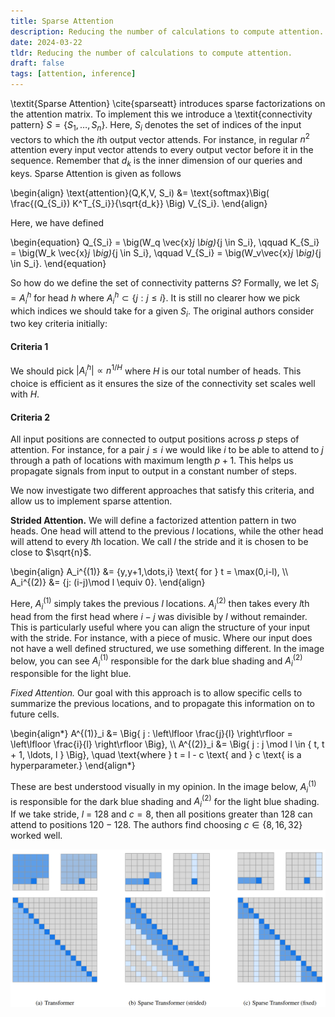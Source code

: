 ```yaml
---
title: Sparse Attention
description: Reducing the number of calculations to compute attention.
date: 2024-03-22
tldr: Reducing the number of calculations to compute attention.
draft: false
tags: [attention, inference] 
---
```


\textit{Sparse Attention} \cite{sparseatt} introduces sparse factorizations on the attention matrix. To implement this we introduce a \textit{connectivity pattern} $S = \{S_1,\dots,S_n\}$. Here, $S_i$ denotes the set of indices of the input vectors to which the $i$th output vector attends. For instance, in regular $n^2$ attention every input vector attends to every output vector before it in the sequence. Remember that $d_k$ is the inner dimension of our queries and keys. Sparse Attention is given as follows

\begin{align}
    \text{attention}(Q,K,V, S_i) &= \text{softmax}\Big( \frac{(Q_{S_i}) K^T_{S_i}}{\sqrt{d_k}} \Big) V_{S_i}.
\end{align}

Here, we have defined

\begin{equation}
    Q_{S_i} = \big(W_q \vec{x}_j \big)_{j \in S_i}, \qquad K_{S_i} = \big(W_k \vec{x}_j \big)_{j \in S_i}, \qquad V_{S_i} = \big(W_v\vec{x}_j \big)_{j \in S_i}. 
\end{equation}

So how do we define the set of connectivity patterns $S$? Formally, we let $S_i = A_i^{h}$ for head $h$ where $A_i^{h} \subset \{j : j \leq i\}$. It is still no clearer how we pick which indices we should take for a given $S_i$. The original authors consider two key criteria initially:


#### Criteria 1 
We should pick $|A_i^h| \propto n^{1/H}$ where $H$ is our total number of heads. This choice is efficient as it ensures the size of the connectivity set scales well with $H$. 

#### Criteria 2
All input positions are connected to output positions across $p$ steps of attention. For instance, for a pair $j \leq i$ we would like $i$ to be able to attend to $j$ through a path of locations with maximum length $p+1$. This helps us propagate signals from input to output in a constant number of steps. 

We now investigate two different approaches that satisfy this criteria, and allow us to implement sparse attention. 

**Strided Attention.** We will define a factorized attention pattern in two heads. One head will attend to the previous $l$ locations, while the other head will attend to every $l$th location. We call $l$ the stride and it is chosen to be close to $\sqrt{n}$. 

\begin{align}
    A_i^{(1)} &= \{y,y+1,\dots,i\} \text{ for } t = \max(0,i-l), \\\\
    A_i^{(2)} &= \{j: (i-j)\mod l \equiv 0\}.
\end{align}

Here, $A_i^{(1)}$ simply takes the previous $l$ locations. $A_i^{(2)}$ then takes every $l$th head from the first head where $i-j$ was divisible by $l$ without remainder. This is particularly useful where you can align the structure of your input with the stride. For instance, with a piece of music. Where our input does not have a well defined structured, we use something different. In the image below, you can see $A_i^{(1)}$ responsible for the dark blue shading and $A_i^{(2)}$ responsible for the light blue.

**Fixed Attention*.* Our goal with this approach is to allow specific cells to summarize the previous locations, and to propagate this information on to future cells.

\begin{align*}
    A^{(1)}_i &= \Big\{ j : \left\lfloor \frac{j}{l} \right\rfloor = \left\lfloor \frac{i}{l} \right\rfloor \Big\}, \\\\
    A^{(2)}_i &= \Big\{ j : j \mod l \in \{ t, t + 1, \ldots, l \} \Big\}, \quad \text{where } t = l - c \text{ and } c \text{ is a hyperparameter.}
\end{align*}

These are best understood visually in my opinion. In the image below, $A_i^{(1)}$ is responsible for the dark blue shading and $A_i^{(2)}$ for the light blue shading. If we take stride, $l$ = 128 and $c=8$, then all positions greater than 128 can attend to positions $120-128$. The authors find choosing $c \in \{8,16,32\}$ worked well. 

![my alt text](/img/sparse_attention.png)